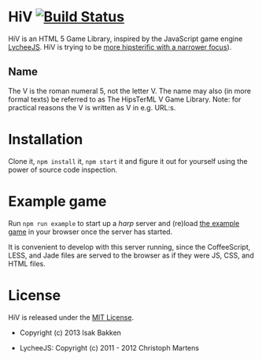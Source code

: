 # HiⅤ [![Build Status](https://secure.travis-ci.org/isakb/HiV.png?branch=master)](http://travis-ci.org/isakb/HiV)

HiⅤ is an HTML 5 Game Library, inspired by the JavaScript game engine
[LycheeJS](https://github.com/martensms/lycheeJS). HiⅤ is trying to be [more
hipsterific with a narrower focus](doc/RATIONALE.md)).

## Name

The Ⅴ is the roman numeral 5, not the letter V. The name may also (in more
formal texts) be referred to as The HipsTerML Ⅴ Game Library. Note: for
practical reasons the Ⅴ is written as V in e.g. URL:s.


# Installation

Clone it, `npm install` it, `npm start` it and figure it out for yourself using
the power of source code inspection.


# Example game

Run `npm run example` to start up a *harp* server and (re)load [the example
game](http://localhost:9000/) in your browser once the server has started.

It is convenient to develop with this server running, since the CoffeeScript,
LESS, and Jade files are served to the browser as if they were JS, CSS, and HTML
files.

# License

HiⅤ is released under the [MIT License](LICENSE.txt).

* Copyright (c) 2013 Isak Bakken

* LycheeJS: Copyright (c) 2011 - 2012 Christoph Martens
